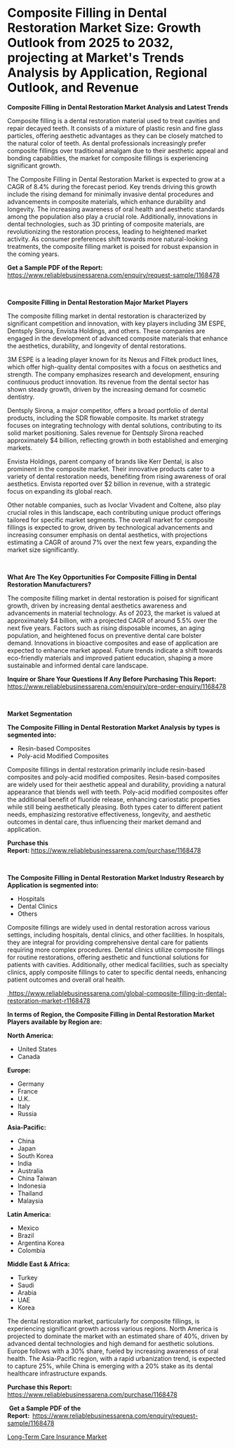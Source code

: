 <p><h1>Composite Filling in Dental Restoration Market Size: Growth Outlook from 2025 to 2032, projecting at Market's Trends Analysis by Application, Regional Outlook, and Revenue</h1></p><p><strong>Composite Filling in Dental Restoration Market Analysis and Latest Trends</strong></p>
<p><p>Composite filling is a dental restoration material used to treat cavities and repair decayed teeth. It consists of a mixture of plastic resin and fine glass particles, offering aesthetic advantages as they can be closely matched to the natural color of teeth. As dental professionals increasingly prefer composite fillings over traditional amalgam due to their aesthetic appeal and bonding capabilities, the market for composite fillings is experiencing significant growth.</p><p>The Composite Filling in Dental Restoration Market is expected to grow at a CAGR of 8.4% during the forecast period. Key trends driving this growth include the rising demand for minimally invasive dental procedures and advancements in composite materials, which enhance durability and longevity. The increasing awareness of oral health and aesthetic standards among the population also play a crucial role. Additionally, innovations in dental technologies, such as 3D printing of composite materials, are revolutionizing the restoration process, leading to heightened market activity. As consumer preferences shift towards more natural-looking treatments, the composite filling market is poised for robust expansion in the coming years.</p></p>
<p><strong>Get a Sample PDF of the Report:&nbsp;</strong> <a href="https://www.reliablebusinessarena.com/enquiry/request-sample/1168478?utm_campaign=2988&utm_medium=2&utm_source=Github&utm_content=ia&utm_term=29032025&utm_id=composite-filling-in-dental-restoration">https://www.reliablebusinessarena.com/enquiry/request-sample/1168478</a></p>
<p>&nbsp;</p>
<p><strong>Composite Filling in Dental Restoration Major Market Players</strong></p>
<p><p>The composite filling market in dental restoration is characterized by significant competition and innovation, with key players including 3M ESPE, Dentsply Sirona, Envista Holdings, and others. These companies are engaged in the development of advanced composite materials that enhance the aesthetics, durability, and longevity of dental restorations.</p><p>3M ESPE is a leading player known for its Nexus and Filtek product lines, which offer high-quality dental composites with a focus on aesthetics and strength. The company emphasizes research and development, ensuring continuous product innovation. Its revenue from the dental sector has shown steady growth, driven by the increasing demand for cosmetic dentistry.</p><p>Dentsply Sirona, a major competitor, offers a broad portfolio of dental products, including the SDR flowable composite. Its market strategy focuses on integrating technology with dental solutions, contributing to its solid market positioning. Sales revenue for Dentsply Sirona reached approximately $4 billion, reflecting growth in both established and emerging markets.</p><p>Envista Holdings, parent company of brands like Kerr Dental, is also prominent in the composite market. Their innovative products cater to a variety of dental restoration needs, benefiting from rising awareness of oral aesthetics. Envista reported over $2 billion in revenue, with a strategic focus on expanding its global reach.</p><p>Other notable companies, such as Ivoclar Vivadent and Coltene, also play crucial roles in this landscape, each contributing unique product offerings tailored for specific market segments. The overall market for composite fillings is expected to grow, driven by technological advancements and increasing consumer emphasis on dental aesthetics, with projections estimating a CAGR of around 7% over the next few years, expanding the market size significantly.</p></p>
<p>&nbsp;</p>
<p><strong>What Are The Key Opportunities For Composite Filling in Dental Restoration Manufacturers?</strong></p>
<p><p>The composite filling market in dental restoration is poised for significant growth, driven by increasing dental aesthetics awareness and advancements in material technology. As of 2023, the market is valued at approximately $4 billion, with a projected CAGR of around 5.5% over the next five years. Factors such as rising disposable incomes, an aging population, and heightened focus on preventive dental care bolster demand. Innovations in bioactive composites and ease of application are expected to enhance market appeal. Future trends indicate a shift towards eco-friendly materials and improved patient education, shaping a more sustainable and informed dental care landscape.</p></p>
<p><strong>Inquire or Share Your Questions If Any Before Purchasing This Report:</strong> <a href="https://www.reliablebusinessarena.com/enquiry/pre-order-enquiry/1168478?utm_campaign=2988&utm_medium=2&utm_source=Github&utm_content=ia&utm_term=29032025&utm_id=composite-filling-in-dental-restoration">https://www.reliablebusinessarena.com/enquiry/pre-order-enquiry/1168478</a></p>
<p>&nbsp;</p>
<p><strong>Market Segmentation</strong></p>
<p><strong>The Composite Filling in Dental Restoration Market Analysis by types is segmented into:</strong></p>
<p><ul><li>Resin-based Composites</li><li>Poly-acid Modified Composites</li></ul></p>
<p><p>Composite fillings in dental restoration primarily include resin-based composites and poly-acid modified composites. Resin-based composites are widely used for their aesthetic appeal and durability, providing a natural appearance that blends well with teeth. Poly-acid modified composites offer the additional benefit of fluoride release, enhancing cariostatic properties while still being aesthetically pleasing. Both types cater to different patient needs, emphasizing restorative effectiveness, longevity, and aesthetic outcomes in dental care, thus influencing their market demand and application.</p></p>
<p><strong>Purchase this Report:&nbsp;</strong><a href="https://www.reliablebusinessarena.com/purchase/1168478?utm_campaign=2988&utm_medium=2&utm_source=Github&utm_content=ia&utm_term=29032025&utm_id=composite-filling-in-dental-restoration">https://www.reliablebusinessarena.com/purchase/1168478</a></p>
<p>&nbsp;</p>
<p><strong>The Composite Filling in Dental Restoration Market Industry Research by Application is segmented into:</strong></p>
<p><ul><li>Hospitals</li><li>Dental Clinics</li><li>Others</li></ul></p>
<p><p>Composite fillings are widely used in dental restoration across various settings, including hospitals, dental clinics, and other facilities. In hospitals, they are integral for providing comprehensive dental care for patients requiring more complex procedures. Dental clinics utilize composite fillings for routine restorations, offering aesthetic and functional solutions for patients with cavities. Additionally, other medical facilities, such as specialty clinics, apply composite fillings to cater to specific dental needs, enhancing patient outcomes and overall oral health.</p></p>
<p><a href="https://www.reliablebusinessarena.com/global-composite-filling-in-dental-restoration-market-r1168478?utm_campaign=2988&utm_medium=2&utm_source=Github&utm_content=ia&utm_term=29032025&utm_id=composite-filling-in-dental-restoration">&nbsp;https://www.reliablebusinessarena.com/global-composite-filling-in-dental-restoration-market-r1168478</a></p>
<p><strong>In terms of Region, the Composite Filling in Dental Restoration Market Players available by Region are:</strong></p>
<p>
    <p> <strong> North America: </strong>
        <ul>
            <li>United States</li>
            <li>Canada</li>
        </ul>
        </p> 
    <p> <strong> Europe: </strong>
        <ul>
            <li>Germany</li>
            <li>France</li>
            <li>U.K.</li>
            <li>Italy</li>
            <li>Russia</li>
        </ul>
        </p> 
    <p> <strong> Asia-Pacific: </strong>
        <ul>
            <li>China</li>
            <li>Japan</li>
            <li>South Korea</li>
            <li>India</li>
            <li>Australia</li>
            <li>China Taiwan</li>
            <li>Indonesia</li>
            <li>Thailand</li>
            <li>Malaysia</li>
        </ul>
        </p> 
    <p> <strong> Latin America: </strong>
        <ul>
            <li>Mexico</li>
            <li>Brazil</li>
            <li>Argentina Korea</li>
            <li>Colombia</li>
        </ul>
        </p> 
    <p> <strong> Middle East & Africa: </strong>
        <ul>
            <li>Turkey</li>
            <li>Saudi</li>
            <li>Arabia</li>
            <li>UAE</li>
            <li>Korea</li>
        </ul>
    </p>
    </p>
<p><p>The dental restoration market, particularly for composite fillings, is experiencing significant growth across various regions. North America is projected to dominate the market with an estimated share of 40%, driven by advanced dental technologies and high demand for aesthetic solutions. Europe follows with a 30% share, fueled by increasing awareness of oral health. The Asia-Pacific region, with a rapid urbanization trend, is expected to capture 25%, while China is emerging with a 20% stake as its dental healthcare infrastructure expands.</p></p>
<p><strong>Purchase this Report: </strong><a href="https://www.reliablebusinessarena.com/purchase/1168478?utm_campaign=2988&utm_medium=2&utm_source=Github&utm_content=ia&utm_term=29032025&utm_id=composite-filling-in-dental-restoration">https://www.reliablebusinessarena.com/purchase/1168478</a></p>
<p>&nbsp;<strong>Get a Sample PDF of the Report:&nbsp;&nbsp;</strong><a href="https://www.reliablebusinessarena.com/enquiry/request-sample/1168478?utm_campaign=2988&utm_medium=2&utm_source=Github&utm_content=ia&utm_term=29032025&utm_id=composite-filling-in-dental-restoration">https://www.reliablebusinessarena.com/enquiry/request-sample/1168478</a></p>
<p><strong></strong></p>
<p><p><a href="https://github.com/iroldilom/Market-Research-Report-List-1/blob/main/long-term-care-insurance-market.md?utm_campaign=2988&utm_medium=2&utm_source=Github&utm_content=ia&utm_term=29032025&utm_id=composite-filling-in-dental-restoration">Long-Term Care Insurance Market</a></p></p>